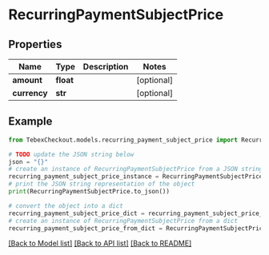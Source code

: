 # RecurringPaymentSubjectPrice


## Properties

Name | Type | Description | Notes
------------ | ------------- | ------------- | -------------
**amount** | **float** |  | [optional] 
**currency** | **str** |  | [optional] 

## Example

```python
from TebexCheckout.models.recurring_payment_subject_price import RecurringPaymentSubjectPrice

# TODO update the JSON string below
json = "{}"
# create an instance of RecurringPaymentSubjectPrice from a JSON string
recurring_payment_subject_price_instance = RecurringPaymentSubjectPrice.from_json(json)
# print the JSON string representation of the object
print(RecurringPaymentSubjectPrice.to_json())

# convert the object into a dict
recurring_payment_subject_price_dict = recurring_payment_subject_price_instance.to_dict()
# create an instance of RecurringPaymentSubjectPrice from a dict
recurring_payment_subject_price_from_dict = RecurringPaymentSubjectPrice.from_dict(recurring_payment_subject_price_dict)
```
[[Back to Model list]](../README.md#documentation-for-models) [[Back to API list]](../README.md#documentation-for-api-endpoints) [[Back to README]](../README.md)


